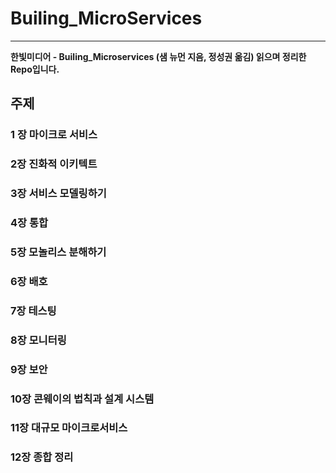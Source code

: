 # Builing_MicroServices

---

**한빛미디어 - Builing_Microservices (샘 뉴먼 지음, 정성권 옮김) 읽으며 정리한 Repo입니다.**

## 주제

### 1 장 마이크로 서비스

### 2장 진화적 이키텍트

### 3장 서비스 모델링하기

### 4장 통합

### 5장 모놀리스 분해하기

### 6장 배호

### 7장 테스팅

### 8장 모니터링

### 9장 보안

### 10장 콘웨이의 법칙과 설계 시스템

### 11장 대규모 마이크로서비스

### 12장 종합 정리